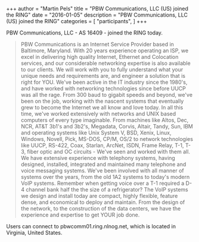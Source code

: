 +++
author = "Martin Pels"
title = "PBW Communications, LLC (US) joined the RING"
date = "2016-01-05"
description = "PBW Communications, LLC (US) joined the RING"
categories = [
    "participants",
]
+++

PBW Communications, LLC - AS 16409 - joined the RING today.

> PBW Communications is an Internet Service Provider based in Baltimore, Maryland. With 20 years experience operating an ISP, we excel in delivering high quality Internet, Ethernet and Colocation services, and our considerable networking expertise is also available to our clients. We will work with you to fully understand what your unique needs and requirements are, and engineer a solution that is right for YOU. We've been active in the IT industry since the 1980's, and have worked with networking technologies since before UUCP was all the rage. From 300 baud to gigabit speeds and beyond, we've been on the job, working with the nascent systems that eventually grew to become the Internet we all know and love today. In all this time, we've worked extensively with networks and UNIX based computers of every type imaginable. From machines like Altos, Dec, NCR, AT&T 3b1's and 3b2's, Megadata, Corvis, Altair, Tandy, Sun, IBM and operating systems like Unix System V, BSD, Xenix, Linux, Windows, Novell, Pick, MS-DOS, CP/M, OS/2 to network technologies like UUCP, RS-422, Coax, Starlan, ArcNet, ISDN, Frame Relay, T-1, T-3, fiber optic and OC circuits - We've seen and worked with them all. We have extensive experience with telephony systems, having designed, installed, integrated and maintained many telephone and voice messaging systems. We've been involved with all manner of systems over the years, from the old 1A2 systems to today's modern VoIP systems. Remember when getting voice over a T-1 required a D-4 channel bank half the the size of a refrigerator? The VoIP systems we design and install today are compact, highly flexible, feature dense, and economical to deploy and maintain. From the design of the network, to the construction of the data centers, we have the experience and expertise to get YOUR job done.

Users can connect to pbwcomm01.ring.nlnog.net, which is located in Virginia, United States.


